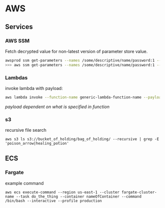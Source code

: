 # AWS
## Services
### AWS SSM
Fetch decrypted value for non-latest version of parameter store value.
```bash
awsprod ssm get-parameters --names /some/descriptive/name/password:1 --with-decryption
>>> aws ssm get-parameters --names /some/descriptive/name/password:1 --with-decryption --profile production
```
### Lambdas
invoke lambda with payload:
```bash
aws lambda invoke --function-name generic-lambda-function-name --payload $(echo '{"key1": "val1", "k2": "v2", "object_bucket": "additional-string-if-needed"}' | base64) --profile staging response.json
```
*payload dependent on what is specified in function*

### s3
recursive file search
```shell
aws s3 ls s3://bucket_of_holding/bag_of_holding/ --recursive | grep -E 'poison_arrow|healing_potion'
```
## ECS
### Fargate 
example command
```shell
aws ecs execute-command --region us-east-1 --cluster fargate-cluster-name --task do_the_thing --container nameOfContainer --command /bin/bash --interactive --profile production
```